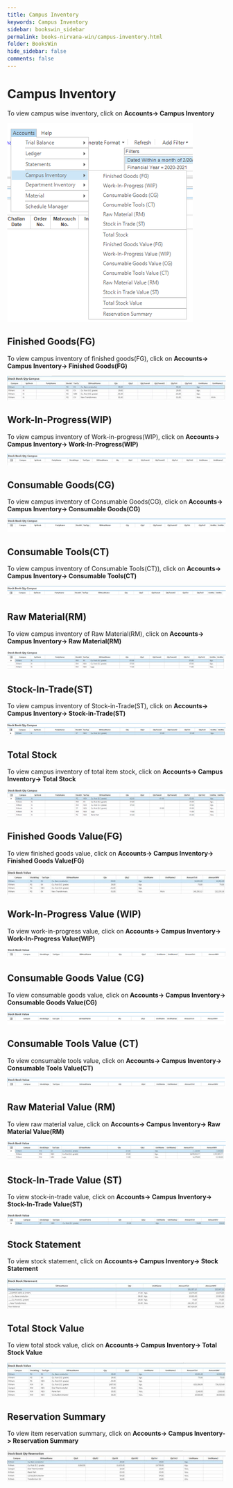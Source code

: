 ```yaml
---
title: Campus Inventory
keywords: Campus Inventory
sidebar: bookswin_sidebar
permalink: books-nirvana-win/campus-inventory.html
folder: BooksWin
hide_sidebar: false
comments: false
---
```


# Campus Inventory


To view campus wise inventory, click on **Accounts-> Campus Inventory** 


![](/images/campus-inventory.png)


## Finished Goods(FG)

To view campus inventory of finished goods(FG), click on **Accounts-> Campus Inventory-> Finished Goods(FG)**

![](/images/campus-inventory-fg.jpg)

## Work-In-Progress(WIP)

To view campus inventory of Work-in-progress(WIP), click on **Accounts-> Campus Inventory-> Work-In-Progress(WIP)**

![](/images/campus-inventory-wip.png)


## Consumable Goods(CG)

To view campus inventory of Consumable Goods(CG), click on **Accounts-> Campus Inventory-> Consumable Goods(CG)**

![](/images/campus-inventory-cg.png)

## Consumable Tools(CT)

To view campus inventory of Consumable Tools(CT)), click on **Accounts-> Campus Inventory-> Consumable Tools(CT)**

![](/images/campus-inventory-ct.png)

## Raw Material(RM)

To view campus inventory of Raw Material(RM), click on **Accounts-> Campus Inventory-> Raw Material(RM)**

![](/images/campus-inventory-rm.png)

## Stock-In-Trade(ST)

To view campus inventory of Stock-in-Trade(ST), click on **Accounts-> Campus Inventory-> Stock-in-Trade(ST)**

![](/images/campus-inventory-st.png)

## Total Stock

To view campus inventory of total item stock, click on **Accounts-> Campus Inventory-> Total Stock**

![](/images/campus-inventory-total-stock.png)

## Finished Goods Value(FG)

To view finished goods value, click on **Accounts-> Campus Inventory-> Finished Goods Value(FG)**

![](/images/campus-inventory-fg-value.jpg)

## Work-In-Progress Value (WIP)

To view work-in-progress value, click on **Accounts-> Campus Inventory-> Work-In-Progress Value(WIP)**

![](/images/campus-inventory-wipvalue.png)

## Consumable Goods Value (CG)

To view consumable goods value, click on **Accounts-> Campus Inventory-> Consumable Goods Value(CG)**

![](/images/campus-inventory-cgvalue.png)

## Consumable Tools Value (CT)

To view consumable tools value, click on **Accounts-> Campus Inventory-> Consumable Tools Value(CT)**

![](/images/campus-inventory-ctvalue.png)

## Raw Material Value (RM)

To view raw material value, click on **Accounts-> Campus Inventory-> Raw Material Value(RM)**

![](/images/campus-inventory-rmvalue.png)

## Stock-In-Trade Value (ST)

To view stock-in-trade value, click on **Accounts-> Campus Inventory-> Stock-In-Trade Value(ST)**

![](/images/campus-inventory-stvalue.png)

## Stock Statement

To view stock statement, click on **Accounts-> Campus Inventory-> Stock Statement**

![](/images/campus-inventory-stock-statement.jpg)

## Total Stock Value

To view total stock value, click on **Accounts-> Campus Inventory-> Total Stock Value**

![](/images/campus-inventory-total-stock-value.jpg)

## Reservation Summary

To view item reservation summary, click on **Accounts-> Campus Inventory-> Reservation Summary**

![](/images/campus-inventory-reservation-summ.jpg)







